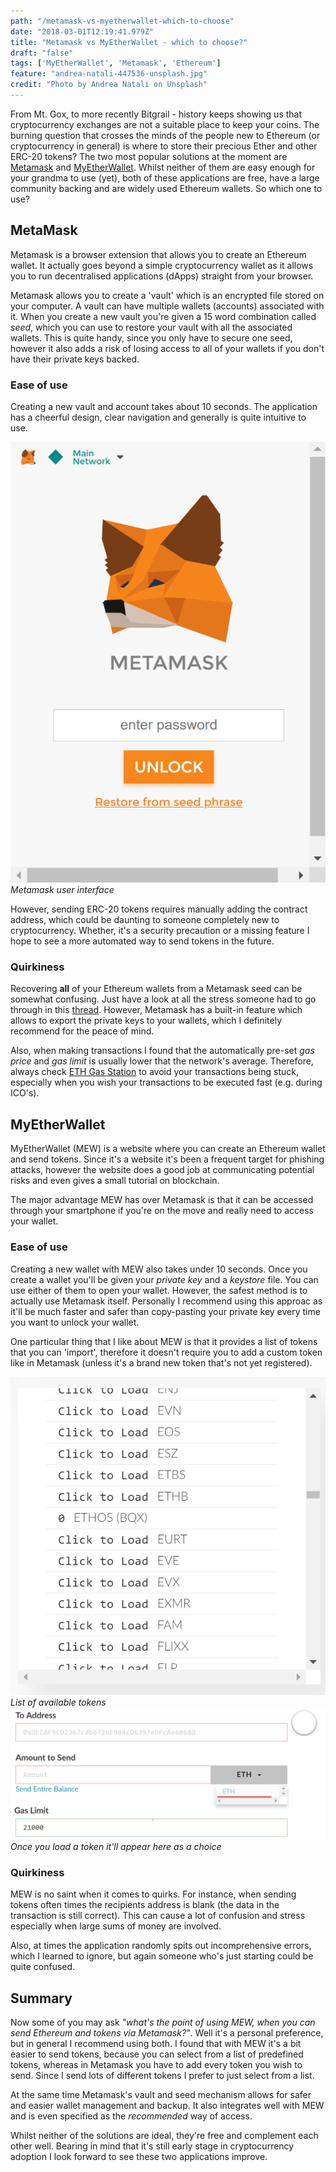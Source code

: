 ```yaml
---
path: "/metamask-vs-myetherwallet-which-to-choose"
date: "2018-03-01T12:19:41.979Z"
title: "Metamask vs MyEtherWallet - which to choose?"
draft: "false"
tags: ['MyEtherWallet', 'Metamask', 'Ethereum']
feature: "andrea-natali-447536-unsplash.jpg"
credit: "Photo by Andrea Natali on Unsplash"
---
```


From Mt. Gox, to more recently Bitgrail - history keeps showing us that cryptocurrency exchanges are not a suitable place to keep your coins. The burning question that crosses the minds of the people new to Ethereum (or cryptocurrency in general) is where to store their precious Ether and other ERC-20 tokens? The two most popular solutions at the moment are [Metamask](https://metamask.io/) and [MyEtherWallet](myetherwallet.com). Whilst neither of them are easy enough for your grandma to use (yet), both of these applications are free, have a large community backing and are widely used Ethereum wallets. So which one to use? 

## MetaMask

Metamask is a browser extension that allows you to create an Ethereum wallet. It actually goes beyond a simple cryptocurrency wallet as it allows you to run decentralised applications (dApps) straight from your browser.

Metamask allows you to create a 'vault' which is an encrypted file stored on your computer. A vault can have multiple wallets (accounts) associated with it. When you create a new vault you're given a 15 word combination called _seed_, which you can use to restore your vault with all the associated wallets. This is quite handy, since you only have to secure one seed, however it also adds a risk of losing access to all of your wallets if you don't have their private keys backed.

### Ease of use

Creating a new vault and account takes about 10 seconds. The application has a cheerful design, clear navigation and generally is quite intuitive to use.

![Metamask user interface](metamask.png)
*Metamask user interface*

However, sending ERC-20 tokens requires manually adding the contract address, which could be daunting to someone completely new to cryptocurrency. Whether, it's a security precaution or a missing feature I hope to see a more automated way to send tokens in the future.

### Quirkiness

Recovering __all__ of your Ethereum wallets from a Metamask seed can be somewhat confusing. Just have a look at all the stress someone had to go through in this [thread](https://github.com/MetaMask/metamask-extension/issues/2641). However, Metamask has a built-in feature which allows to export the private keys to your wallets, which I definitely recommend for the peace of mind.

Also, when making transactions I found that the automatically pre-set _gas price_ and _gas limit_ is usually lower that the network's average. Therefore, always check [ETH Gas Station](https://ethgasstation.info/) to avoid your transactions being stuck, especially when you wish your transactions to be executed fast (e.g. during ICO's).

## MyEtherWallet

MyEtherWallet (MEW) is a website where you can create an Ethereum wallet and send tokens. Since it's a website it's been a frequent target for phishing attacks, however the website does a good job at communicating potential risks and even gives a small tutorial on blockchain.

The major advantage MEW has over Metamask is that it can be accessed through your smartphone if you're on the move and really need to access your wallet.

### Ease of use

Creating a new wallet with MEW also takes under 10 seconds. Once you create a wallet you'll be given your _private key_ and a _keystore_ file. You can use either of them to open your wallet. However, the safest method is to actually use Metamask itself. Personally I recommend using this approac as it'll be much faster and safer than copy-pasting your private key every time you want to unlock your wallet.

One particular thing that I like about MEW is that it provides a list of tokens that you can 'import', therefore it doesn't require you to add a custom token like in Metamask (unless it's a brand new token that's not yet registered).

![List of available tokens](token-list.png)
*List of available tokens*
![Tokens available](tokens-available.png)
*Once you load a token it'll appear here as a choice*

### Quirkiness

MEW is no saint when it comes to quirks. For instance, when sending tokens often times the recipients address is blank (the data in the transaction is still correct). This can cause a lot of confusion and stress especially when large sums of money are involved.

Also, at times the application randomly spits out incomprehensive errors, which I learned to ignore, but again someone who's just starting could be quite confused.

## Summary

Now some of you may ask _"what's the point of using MEW, when you can send Ethereum and tokens via Metamask?"_. Well it's a personal preference, but in general I recommend using both. I found that with MEW it's a bit easier to send tokens, because you can select from a list of predefined tokens, whereas in Metamask you have to add every token you wish to send. Since I send lots of different tokens I prefer to just select from a list.

At the same time Metamask's vault and seed mechanism allows for safer and easier wallet management and backup. It also integrates well with MEW and is even specified as the _recommended_ way of access.

Whilst neither of the solutions are ideal, they're free and complement each other well. Bearing in mind that it's still early stage in cryptocurrency adoption I look forward to see these two applications improve.